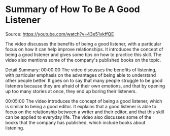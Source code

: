 # Summary of How To Be A Good Listener

Source: https://youtube.com/watch?v=43e51vkffQE

The video discusses the benefits of being a good listener, with a particular focus on how it can help improve relationships. It introduces the concept of being a good listener and gives some tips on how to practice this skill. The video also mentions some of the company's published books on the topic.

Detail Summary: 
00:00:00
The video discusses the benefits of listening, with particular emphasis on the advantages of being able to understand other people better. It goes on to say that many people struggle to be good listeners because they are afraid of their own emotions, and that by opening up too many stories at once, they end up boring their listeners.

00:05:00
The video introduces the concept of being a good listener, which is similar to being a good editor. It explains that a good listener is able to focus on the relationship between a writer and their editor, and that this skill can be applied to everyday life. The video also discusses some of the books that the company has published, which include books about listening.

